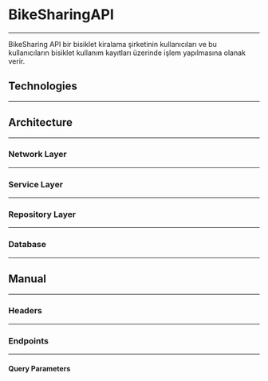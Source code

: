 # BikeSharingAPI
 ---
BikeSharing API bir bisiklet kiralama şirketinin kullanıcıları ve bu kullanıcıların bisiklet kullanım kayıtları üzerinde işlem yapılmasına olanak verir.
## Technologies
---
## Architecture
---
### Network Layer
---
### Service Layer
---
### Repository Layer
---
### Database
---
## Manual
---
### Headers
---
### Endpoints
---
#### Query Parameters
